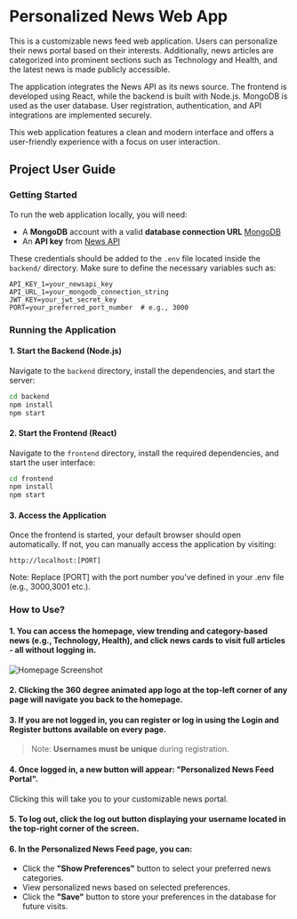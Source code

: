 # Personalized News Web App
This is a customizable news feed web application. Users can personalize their news portal based on their interests. Additionally, news articles are categorized into prominent sections such as Technology and Health, and the latest news is made publicly accessible.

The application integrates the News API as its news source. The frontend is developed using React, while the backend is built with Node.js. MongoDB is used as the user database. User registration, authentication, and API integrations are implemented securely.

This web application features a clean and modern interface and offers a user-friendly experience with a focus on user interaction.
## Project User Guide 
### Getting Started
To run the web application locally, you will need:
- A **MongoDB** account with a valid **database connection URL** [MongoDB](https://www.mongodb.com/)
- An **API key** from [News API](https://newsapi.org/)

These credentials should be added to the `.env` file located inside the `backend/` directory. Make sure to define the necessary variables such as:

```env
API_KEY_1=your_newsapi_key
API_URL_1=your_mongodb_connection_string
JWT_KEY=your_jwt_secret_key
PORT=your_preferred_port_number  # e.g., 3000
```
### Running the Application
#### 1. Start the Backend (Node.js)
Navigate to the `backend` directory, install the dependencies, and start the server:
```bash
cd backend
npm install
npm start
```
#### 2. Start the Frontend (React)
Navigate to the `frontend` directory, install the required dependencies, and start the user interface:
```bash
cd frontend
npm install
npm start
```
#### 3. Access the Application
Once the frontend is started, your default browser should open automatically. If not, you can manually access the application by visiting:
```
http://localhost:[PORT]
```
Note: Replace [PORT] with the port number you've defined in your .env file (e.g., 3000,3001 etc.).

### How to Use?
#### 1. You can access the homepage, view trending and category-based news (e.g., Technology, Health), and click news cards to visit full articles - all **without logging in**.
![Homepage Screenshot](./guide-images/)

#### 2. Clicking the **360 degree animated app logo** at the top-left corner of any page will navigate you back to the homepage.

#### 3. If you are not logged in, you can register or log in using the **Login** and **Register** buttons available on every page.  
   > Note: **Usernames must be unique** during registration.

#### 4. Once logged in, a new button will appear: **"Personalized News Feed Portal"**.  
   Clicking this will take you to your customizable news portal.

#### 5. To log out, click the log out button displaying your username located in the top-right corner of the screen.

#### 6. In the Personalized News Feed page, you can:
   - Click the **"Show Preferences"** button to select your preferred news categories.
   - View personalized news based on selected preferences.
   - Click the **"Save"** button to store your preferences in the database for future visits.
